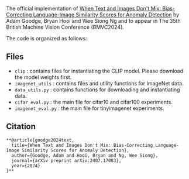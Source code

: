 The official implementation of <a href="https://arxiv.org/pdf/2407.17083">When Text and Images Don't Mix: Bias-Correcting Language-Image Similarity Scores for Anomaly Detection</a> 
by Adam Goodge, Bryan Hooi and Wee Siong Ng and to appear in The 35th British Machine Vision Conference (BMVC2024).

The code is organized as follows:

## Files
- ```clip``` : contains files for instantiating the CLIP model. Please download the model weights first.
- ```imagenet_utils``` : contains files and utility functions for ImageNet data.
- ```data_utils.py``` : contains functions for downloading and instantiating data.
- ```cifar_eval.py``` : the main file for cifar10 and cifar100 experiments.
- ```imagenet_eval.py``` :  the main file for tinyimagenet experiments.

## Citation
```
**@article{goodge2024text,
  title={When Text and Images Don't Mix: Bias-Correcting Language-Image Similarity Scores for Anomaly Detection},
  author={Goodge, Adam and Hooi, Bryan and Ng, Wee Siong},
  journal={arXiv preprint arXiv:2407.17083},
  year={2024}
}**
```
